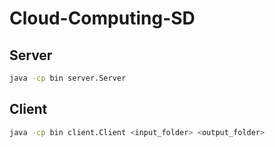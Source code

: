# Cloud-Computing-SD

## Server

```bash
java -cp bin server.Server
```

## Client

```bash
java -cp bin client.Client <input_folder> <output_folder>
```
